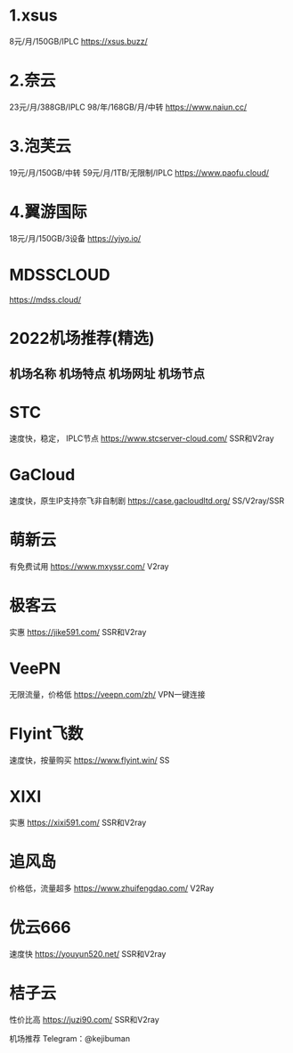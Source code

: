 # 1.xsus
8元/月/150GB/IPLC  https://xsus.buzz/
# 2.奈云
23元/月/388GB/IPLC   98/年/168GB/月/中转    https://www.naiun.cc/
# 3.泡芙云
19元/月/150GB/中转   59元/月/1TB/无限制/IPLC   https://www.paofu.cloud/
# 4.翼游国际
18元/月/150GB/3设备   https://yiyo.io/
# MDSSCLOUD
https://mdss.cloud/

# 2022机场推荐(精选)
## 机场名称	机场特点	机场网址	机场节点
# STC
速度快，稳定， IPLC节点	https://www.stcserver-cloud.com/	SSR和V2ray
# GaCloud	
速度快，原生IP支持奈飞非自制剧	https://case.gacloudltd.org/	SS/V2ray/SSR
# 萌新云	
有免费试用	https://www.mxyssr.com/	V2ray
# 极客云	
实惠	https://jike591.com/	SSR和V2ray
# VeePN	
无限流量，价格低	https://veepn.com/zh/	VPN一键连接
# Flyint飞数	
速度快，按量购买	https://www.flyint.win/	SS
# XIXI	
实惠	https://xixi591.com/	SSR和V2ray
# 追风岛	
价格低，流量超多	https://www.zhuifengdao.com/	V2Ray
# 优云666	
速度快	https://youyun520.net/	SSR和V2ray
# 桔子云	
性价比高	https://juzi90.com/	SSR和V2ray

机场推荐 Telegram：@kejibuman
